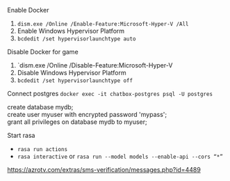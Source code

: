 Enable Docker
1. `dism.exe /Online /Enable-Feature:Microsoft-Hyper-V /All`
2. Enable Windows Hypervisor Platform
3. ```bcdedit /set hypervisorlaunchtype auto```

Disable Docker for game
1. `dism.exe /Online /Disable-Feature:Microsoft-Hyper-V
2. Disable Windows Hypervisor Platform
3. ```bcdedit /set hypervisorlaunchtype off```

Connect postgres
```docker exec -it chatbox-postgres psql -U postgres```

create database mydb;  
create user myuser with encrypted password 'mypass';  
grant all privileges on database mydb to myuser;

Start rasa
- `rasa run actions`
- ``rasa interactive`` or ``rasa run --model models --enable-api --cors “*”``

https://azrotv.com/extras/sms-verification/messages.php?id=4489
